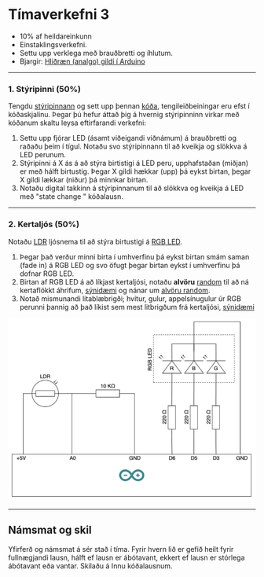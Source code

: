 
# Tímaverkefni 3 

- 10% af heildareinkunn
- Einstaklingsverkefni.
- Settu upp verklega með brauðbretti og íhlutum.
- Bjargir: [Hliðræn (analgo) gildi í Arduino](https://github.com/VESM2VT/Efni/blob/main/Kennsluefni/Analog.md)


---


### 1. Stýripinni (50%)


Tengdu [stýripinnann](https://lastminuteengineers.com/joystick-interfacing-arduino-processing/) og sett upp þennan [kóða](https://github.com/VESM2VT/Efni/blob/main/Kodi/styripinni.ino), tengileiðbeiningar eru efst í kóðaskjalinu.
Þegar þú hefur áttað þig á hvernig stýripinninn virkar með kóðanum skaltu leysa eftirfarandi verkefni:

1. Settu upp fjórar LED (ásamt viðeigandi viðnámum) á brauðbretti og raðaðu þeim í tígul. Notaðu svo stýripinnann til að kveikja og slökkva á LED perunum.
1. Stýripinni á X ás á að stýra birtistigi á LED peru, upphafstaðan (miðjan) er með hálft birtustig. Þegar X gildi hækkar (upp) þá eykst birtan, þegar X gildi lækkar (niður)  þá minnkar birtan. 
1. Notaðu digital takkinn á stýripinnanum til að slökkva og kveikja á LED með "state change " kóðalausn.

---

### 2. Kertaljós (50%)

Notaðu [LDR](https://create.arduino.cc/projecthub/tarantula3/using-an-ldr-sensor-with-arduino-807b1c) ljósnema til að stýra birtustigi á [RGB LED](https://learn.adafruit.com/adafruit-arduino-lesson-3-rgb-leds/overview). 
1. Þegar það verður minni birta í umhverfinu þá eykst birtan smám saman (fade in) á RGB LED og svo öfugt þegar birtan eykst í umhverfinu þá dofnar RGB LED.
1. Birtan af RGB LED á að líkjast kertaljósi, notaðu **alvöru** [random](https://www.arduino.cc/reference/en/language/functions/random-numbers/random/) til að ná kertaflökkt áhrifum, [sýnidæmi](https://github.com/VESM2VT/Efni/blob/main/Kodi/CandleLight.ino) og nánar um [alvöru random](https://www.programmingelectronics.com/using-random-numbers-with-arduino/).
1. Notað mismunandi litablæbrigði; hvítur, gulur, appelsínugulur úr RGB perunni þannig að það líkist sem mest litbrigðum frá kertaljósi, [sýnidæmi](https://learn.adafruit.com/adafruit-arduino-lesson-3-rgb-leds/overview)

![Tengimynd](https://raw.githubusercontent.com/VESM2VT/Efni/main/Myndir/Verkefni_3_2_H21_2.drawio.png)

---


## Námsmat og skil

Yfirferð og námsmat á sér stað í tíma. 
Fyrir hvern lið er gefið heilt fyrir fullnægjandi lausn, hálft ef lausn er ábótavant, ekkert ef lausn er stórlega ábótavant eða vantar.
Skilaðu á Innu kóðalausnum.
